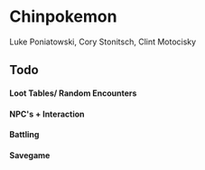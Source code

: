 # Chinpokemon
Luke Poniatowski, Cory Stonitsch, Clint Motocisky

## Todo
#### Loot Tables/ Random Encounters
#### NPC's + Interaction
#### Battling
#### Savegame
